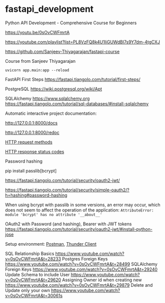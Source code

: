 # fastapi_development

Python API Development - Comprehensive Course for Beginners 

https://youtu.be/0sOvCWFmrtA

https://youtube.com/playlist?list=PL8VzFQ8k4U1IiGUWdBI7s9Y7dm-4tgCXJ

https://github.com/Sanjeev-Thiyagarajan/fastapi-course

Course from Sanjeev Thiyagarajan

```
uvicorn app.main:app --reload
```

FastAPI First Steps https://fastapi.tiangolo.com/tutorial/first-steps/

PostgreSQL https://wiki.postgresql.org/wiki/Apt

SQLAlchemy https://www.sqlalchemy.org 
https://fastapi.tiangolo.com/tutorial/sql-databases/#install-sqlalchemy

Automatic interactive project documentation: 

http://127.0.0.1:8000/docs

http://127.0.0.1:8000/redoc

[HTTP request methods](https://developer.mozilla.org/en-US/docs/Web/HTTP/Methods)

[HTTP response status codes](https://developer.mozilla.org/en-US/docs/Web/HTTP/Status)

Password hashing

pip install passlib[bcrypt]

https://fastapi.tiangolo.com/tutorial/security/oauth2-jwt/

https://fastapi.tiangolo.com/tutorial/security/simple-oauth2/?h=hashing#password-hashing

When using bcrypt with passlib in some versions, an error may occur, which does not seem to affect the operation of the application:
`AttributeError: module 'bcrypt' has no attribute '__about__'`

OAuth2 with Password (and hashing), Bearer with JWT tokens
https://fastapi.tiangolo.com/tutorial/security/oauth2-jwt/#install-python-jose

Setup environment: [Postman](https://www.youtube.com/watch?v=0sOvCWFmrtA&t=27764), [Thunder Client](https://blog.openreplay.com/use-thunder-client-and-vscode-as-an-alternative-to-postman)

SQL Relationship Basics https://www.youtube.com/watch?v=0sOvCWFmrtA&t=28233
Postgres Foreign Keys https://www.youtube.com/watch?v=0sOvCWFmrtA&t=28499
SQLAlchemy Foreign Keys https://www.youtube.com/watch?v=0sOvCWFmrtA&t=29240
Update Schema to include User https://www.youtube.com/watch?v=0sOvCWFmrtA&t=29620
Assigning Owner id when creating new https://www.youtube.com/watch?v=0sOvCWFmrtA&t=29879
Delete and Update only your own https://www.youtube.com/watch?v=0sOvCWFmrtA&t=30061s
